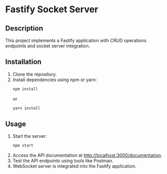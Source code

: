 # Fastify Socket Server

## Description
This project implements a Fastify application with CRUD operations endpoints and socket server integration.

## Installation
1. Clone the repository.
2. Install dependencies using npm or yarn:
    ```bash
    npm install
    ```
    or
    ```bash
    yarn install
    ```

## Usage
1. Start the server:
    ```bash
    npm start
    ```
2. Access the API documentation at [http://localhost:3000/documentation](http://localhost:3000/documentation).
3. Test the API endpoints using tools like Postman.
4. WebSocket server is integrated into the Fastify application.